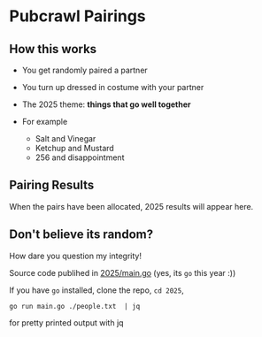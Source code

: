# Pubcrawl Pairings

## How this works

- You get randomly paired a partner
- You turn up dressed in costume with your partner
- The 2025 theme: **things that go well together**

- For example
    - Salt and Vinegar
    - Ketchup and Mustard
    - 256 and disappointment

## Pairing Results

When the pairs have been allocated, 2025 results will appear here.

## Don't believe its random?

How dare you question my integrity!

Source code publihed in [2025/main.go](https://github.com/tcassar/birthday_pairings/blob/master/2025/main.go) (yes, its `go` this year :))


If you have `go` installed, clone the repo, `cd 2025`, 

```shell
go run main.go ./people.txt  | jq
```

for pretty printed output with jq

